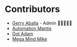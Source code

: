 # Contributors

- [Gerry Aballa](https://github.com/Gerry-Aballa) - Admin 🌟🌟🌟🌟🌟
- [Automation Mantis](https://github.com/AutomationMantis)
- [Dot Adam](https://github.com/dotAdam)
- [Mega Mind Mike](https://github.com/MegaMindMike)

